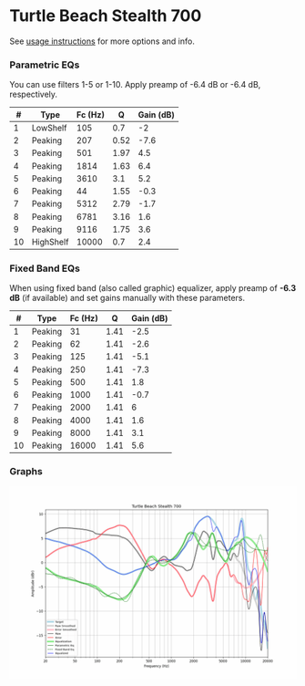 # Turtle Beach Stealth 700
See [usage instructions](https://github.com/jaakkopasanen/AutoEq#usage) for more options and info.

### Parametric EQs
You can use filters 1-5 or 1-10. Apply preamp of -6.4 dB or -6.4 dB, respectively.

|   # | Type      |   Fc (Hz) |    Q |   Gain (dB) |
|-----|-----------|-----------|------|-------------|
|   1 | LowShelf  |       105 | 0.7  |        -2   |
|   2 | Peaking   |       207 | 0.52 |        -7.6 |
|   3 | Peaking   |       501 | 1.97 |         4.5 |
|   4 | Peaking   |      1814 | 1.63 |         6.4 |
|   5 | Peaking   |      3610 | 3.1  |         5.2 |
|   6 | Peaking   |        44 | 1.55 |        -0.3 |
|   7 | Peaking   |      5312 | 2.79 |        -1.7 |
|   8 | Peaking   |      6781 | 3.16 |         1.6 |
|   9 | Peaking   |      9116 | 1.75 |         3.6 |
|  10 | HighShelf |     10000 | 0.7  |         2.4 |

### Fixed Band EQs
When using fixed band (also called graphic) equalizer, apply preamp of **-6.3 dB** (if available) and set gains manually with these parameters.

|   # | Type    |   Fc (Hz) |    Q |   Gain (dB) |
|-----|---------|-----------|------|-------------|
|   1 | Peaking |        31 | 1.41 |        -2.5 |
|   2 | Peaking |        62 | 1.41 |        -2.6 |
|   3 | Peaking |       125 | 1.41 |        -5.1 |
|   4 | Peaking |       250 | 1.41 |        -7.3 |
|   5 | Peaking |       500 | 1.41 |         1.8 |
|   6 | Peaking |      1000 | 1.41 |        -0.7 |
|   7 | Peaking |      2000 | 1.41 |         6   |
|   8 | Peaking |      4000 | 1.41 |         1.6 |
|   9 | Peaking |      8000 | 1.41 |         3.1 |
|  10 | Peaking |     16000 | 1.41 |         5.6 |

### Graphs
![](./Turtle%20Beach%20Stealth%20700.png)
